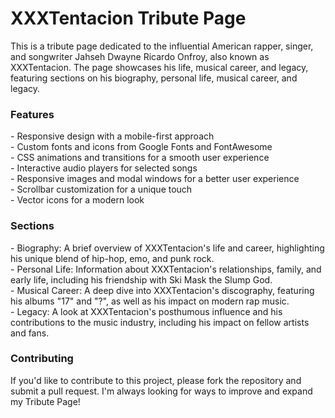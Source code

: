 # XXXTentacion Tribute Page
This is a tribute page dedicated to the influential American rapper, singer, and songwriter Jahseh Dwayne Ricardo Onfroy, also known as XXXTentacion. The page showcases his life, musical career, and legacy, featuring sections on his biography, personal life, musical career, and legacy.

<h3>Features</h3>
- Responsive design with a mobile-first approach<br>
- Custom fonts and icons from Google Fonts and FontAwesome<br>
- CSS animations and transitions for a smooth user experience<br>
- Interactive audio players for selected songs<br>
- Responsive images and modal windows for a better user experience<br>
- Scrollbar customization for a unique touch<br>
- Vector icons for a modern look<br>
<h3>Sections</h3>
- Biography: A brief overview of XXXTentacion's life and career, highlighting his unique blend of hip-hop, emo, and punk rock.<br>
- Personal Life: Information about XXXTentacion's relationships, family, and early life, including his friendship with Ski Mask the Slump God.<br>
- Musical Career: A deep dive into XXXTentacion's discography, featuring his albums "17" and "?", as well as his impact on modern rap music.<br>
- Legacy: A look at XXXTentacion's posthumous influence and his contributions to the music industry, including his impact on fellow artists and fans.<br>
<h3>Contributing</h3>
If you'd like to contribute to this project, please fork the repository and submit a pull request. I'm always looking for ways to improve and expand my Tribute Page!

